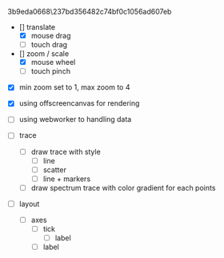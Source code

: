 3b9eda0668\237bd356482c74bf0c1056ad607eb

- [\] translate
  - [x] mouse drag
  - [ ] touch drag
- [\] zoom / scale
  - [x] mouse wheel
  - [ ] touch pinch
- [x] min zoom set to 1, max zoom to 4
- [x] using offscreencanvas for rendering

- [ ] using webworker to handling data
- [ ] trace
  - [ ] draw trace with style
    - [ ] line
    - [ ] scatter
    - [ ] line + markers
  - [ ] draw spectrum trace with color gradient for each points
- [ ] layout
  - [ ] axes
    - [ ] tick
      - [ ] label
    - [ ] label
